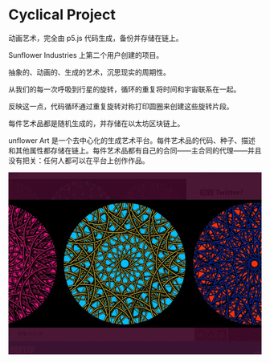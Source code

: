 # Cyclical Project

动画艺术，完全由 p5.js 代码生成，备份并存储在链上。

Sunflower Industries 上第二个用户创建的项目。

抽象的、动画的、生成的艺术，沉思现实的周期性。

从我们的每一次呼吸到行星的旋转，循环的重复将时间和宇宙联系在一起。

反映这一点，代码循环通过重复旋转对称打印圆圈来创建这些旋转片段。

每件艺术品都是随机生成的，并存储在以太坊区块链上。

unflower Art 是一个去中心化的生成艺术平台。每件艺术品的代码、种子、描述和其他属性都存储在链上。每件艺术品都有自己的合同——主合同的代理——并且没有把关：任何人都可以在平台上创作作品。

![NFT](微信截图_20220902205844.png)
